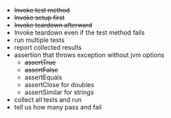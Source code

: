- ~~Invoke test method~~
- ~~Invoke setup first~~
- ~~Invoke teardown afterward~~
- Invoke teardown even if the test method fails
- run multiple tests
- report collected results
- assertion that throws exception without jvm options
  - ~~assertTrue~~
  - ~~assertFalse~~
  - assertEquals
  - assertClose for doubles
  - assertSimilar for strings
- collect all tests and run
- tell us how many pass and fail